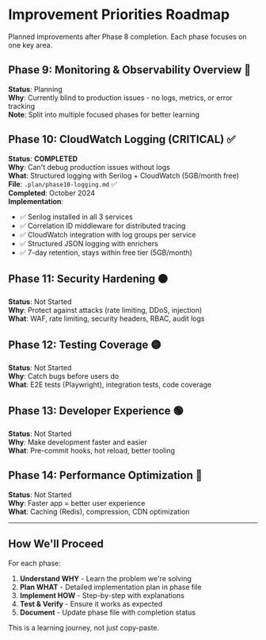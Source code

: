 # Improvement Priorities Roadmap

Planned improvements after Phase 8 completion. Each phase focuses on one key area.

## Phase 9: Monitoring & Observability Overview 🔴

**Status**: Planning  
**Why**: Currently blind to production issues - no logs, metrics, or error tracking  
**Note**: Split into multiple focused phases for better learning

## Phase 10: CloudWatch Logging (CRITICAL) ✅

**Status**: **COMPLETED**  
**Why**: Can't debug production issues without logs  
**What**: Structured logging with Serilog + CloudWatch (5GB/month free)  
**File**: `.plan/phase10-logging.md` ✅  
**Completed**: October 2024  
**Implementation**:
- ✅ Serilog installed in all 3 services
- ✅ Correlation ID middleware for distributed tracing
- ✅ CloudWatch integration with log groups per service
- ✅ Structured JSON logging with enrichers
- ✅ 7-day retention, stays within free tier (5GB/month)

## Phase 11: Security Hardening 🟠

**Status**: Not Started  
**Why**: Protect against attacks (rate limiting, DDoS, injection)  
**What**: WAF, rate limiting, security headers, RBAC, audit logs

## Phase 12: Testing Coverage 🟡

**Status**: Not Started  
**Why**: Catch bugs before users do  
**What**: E2E tests (Playwright), integration tests, code coverage

## Phase 13: Developer Experience 🟢

**Status**: Not Started  
**Why**: Make development faster and easier  
**What**: Pre-commit hooks, hot reload, better tooling

## Phase 14: Performance Optimization 🔵

**Status**: Not Started  
**Why**: Faster app = better user experience  
**What**: Caching (Redis), compression, CDN optimization

---

## How We'll Proceed

For each phase:

1. **Understand WHY** - Learn the problem we're solving
2. **Plan WHAT** - Detailed implementation plan in phase file
3. **Implement HOW** - Step-by-step with explanations
4. **Test & Verify** - Ensure it works as expected
5. **Document** - Update phase file with completion status

This is a learning journey, not just copy-paste.





